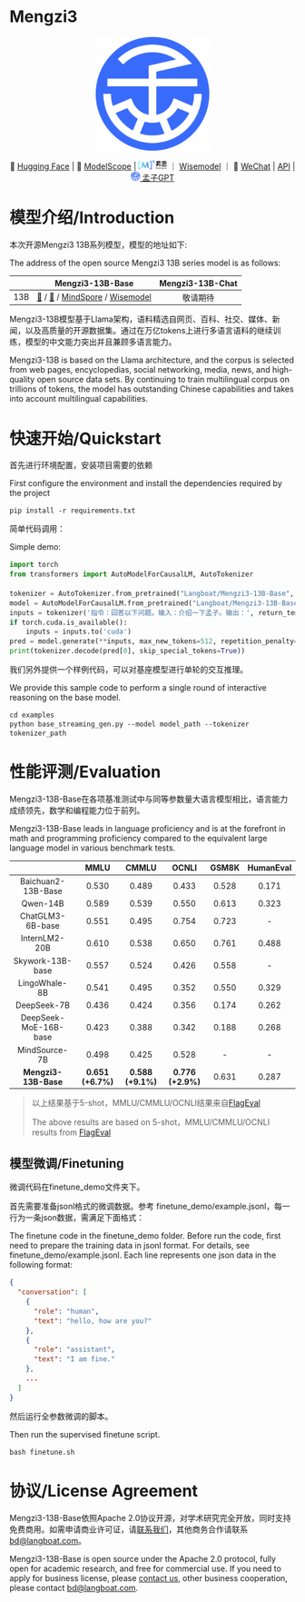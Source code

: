 <div align="left">
<h1>
Mengzi3
</h1>
</div>

<p align="center">
    <img src="./assets/mengzi_logo.png" width="200"/>
<p>

<p align="center">
        🤗 <a href="https://huggingface.co/Langboat">Hugging Face</a> | 🤖 <a href="https://modelscope.cn/organization/Langboat">ModelScope</a> | <a href="https://gitee.com/mindspore/mindformers/blob/r1.0/research/mengzi3/mengzi3.md"><img src="./assets/logo-zh-light.99fc9222.svg" width="50" style="white-space: nowrap;display: inline-block;overflow: hidden;max-width: 100%;"/></a> ｜  <a href="https://wisemodel.cn/organization/Langboat">Wisemodel</a> ｜ 💬 <a href="https://github.com/Langboat/Mengzi3/blob/main/assets/wechat.png">WeChat</a> | <a href="https://www.langboat.com/document/mengzi/mengzi-gpt/call">API</a> | <a href="https://www.langboat.com/portal/mengzi-gpt"><img src="./assets/mengzi_logo.png" width="16" style="white-space: nowrap;display: inline-block;overflow: hidden;max-width: 100%;"/> 孟子GPT</a>
</p>

# 模型介绍/Introduction

本次开源Mengzi3 13B系列模型，模型的地址如下:

The address of the open source Mengzi3 13B series model is as follows:

|    |                                                                                                                                   Mengzi3-13B-Base                                                                                                                                   | Mengzi3-13B-Chat |
| :-: | :-----------------------------------------------------------------------------------------------------------------------------------------------------------------------------------------------------------------------------------------------------------------------------------: | :--------------: |
| 13B | [🤗](https://huggingface.co/Langboat/Mengzi3-13B-Base) / [🤖](https://modelscope.cn/organization/Langboat/Mengzi3-13B-Base) / [MindSpore](https://gitee.com/mindspore/mindformers/blob/r1.0/research/mengzi3/mengzi3.md) / [Wisemodel](https://wisemodel.cn/models/Langboat/Mengzi3-13B-Base) |     敬请期待     |

Mengzi3-13B模型基于Llama架构，语料精选自网页、百科、社交、媒体、新闻，以及高质量的开源数据集。通过在万亿tokens上进行多语言语料的继续训练，模型的中文能力突出并且兼顾多语言能力。

Mengzi3-13B is based on the Llama architecture, and the corpus is selected from web pages, encyclopedias, social networking, media, news, and high-quality open source data sets. By continuing to train multilingual corpus on trillions of tokens, the model has outstanding Chinese capabilities and takes into account multilingual capabilities.

# 快速开始/Quickstart

首先进行环境配置，安装项目需要的依赖

First configure the environment and install the dependencies required by the project

```shell
pip install -r requirements.txt
```

简单代码调用：

Simple demo:

```python
import torch
from transformers import AutoModelForCausalLM, AutoTokenizer

tokenizer = AutoTokenizer.from_pretrained("Langboat/Mengzi3-13B-Base", use_fast=False, trust_remote_code=True)
model = AutoModelForCausalLM.from_pretrained("Langboat/Mengzi3-13B-Base", device_map="auto", trust_remote_code=True)
inputs = tokenizer('指令：回答以下问题。输入：介绍一下孟子。输出：', return_tensors='pt')
if torch.cuda.is_available():
    inputs = inputs.to('cuda')
pred = model.generate(**inputs, max_new_tokens=512, repetition_penalty=1.01, eos_token_id=tokenizer.eos_token_id)
print(tokenizer.decode(pred[0], skip_special_tokens=True))
```

我们另外提供一个样例代码，可以对基座模型进行单轮的交互推理。

We provide this sample code to perform a single round of interactive reasoning on the base model.

```shell
cd examples
python base_streaming_gen.py --model model_path --tokenizer tokenizer_path
```

# 性能评测/Evaluation

Mengzi3-13B-Base在各项基准测试中与同等参数量大语言模型相比，语言能力成绩领先，数学和编程能力位于前列。

Mengzi3-13B-Base leads in language proficiency and is at the forefront in math and programming proficiency compared to the equivalent large language model in various benchmark tests.

|                            |          MMLU          |          CMMLU          |          OCNLI          | GSM8K | HumanEval |
| :------------------------: | :---------------------: | :---------------------: | :---------------------: | :---: | :-------: |
|     Baichuan2-13B-Base     |          0.530          |          0.489          |          0.433          | 0.528 |   0.171   |
|          Qwen-14B          |          0.589          |          0.539          |          0.550          | 0.613 |   0.323   |
|      ChatGLM3-6B-base      |          0.551          |          0.495          |          0.754          | 0.723 |     -     |
|       InternLM2-20B       |          0.610          |          0.538          |          0.650          | 0.761 |   0.488   |
|      Skywork-13B-base      |          0.557          |          0.524          |          0.426          | 0.558 |     -     |
|       LingoWhale-8B       |          0.541          |          0.495          |          0.352          | 0.550 |   0.329   |
|        DeepSeek-7B        |          0.436          |          0.424          |          0.356          | 0.174 |   0.262   |
|   DeepSeek-MoE-16B-base   |          0.423          |          0.388          |          0.342          | 0.188 |   0.268   |
|       MindSource-7B       |          0.498          |          0.425          |          0.528          |   -   |     -     |
| **Mengzi3-13B-Base** | **0.651 (+6.7%)** | **0.588 (+9.1%)** | **0.776 (+2.9%)** | 0.631 |   0.287   |

> 以上结果基于5-shot，MMLU/CMMLU/OCNLI结果来自[FlagEval](https://flageval.baai.ac.cn/)
>
> The above results are based on 5-shot，MMLU/CMMLU/OCNLI results from [FlagEval](https://flageval.baai.ac.cn/)

## 模型微调/Finetuning

微调代码在finetune_demo文件夹下。

首先需要准备jsonl格式的微调数据。参考 finetune_demo/example.jsonl，每一行为一条json数据，需满足下面格式：

The finetune code in the finetune_demo folder.
Before run the code, first need to prepare the training data in jsonl format. For details, see finetune_demo/example.jsonl. Each line represents one json data in the following format:

```json
{
  "conversation": [
    {
      "role": "human",
      "text": "hello, how are you?"
    },
    {
      "role": "assistant",
      "text": "I am fine."
    },
    ...
  ]
}
```

然后运行全参数微调的脚本。

Then run the supervised finetune script.

```shell
bash finetune.sh
```

# 协议/License Agreement

Mengzi3-13B-Base依照Apache 2.0协议开源，对学术研究完全开放，同时支持免费商用。如需申请商业许可证，请[联系我们](https://www.langboat.com/form?p=3)，其他商务合作请联系[bd@langboat.com](mailto:bd@langboat.com)。

Mengzi3-13B-Base is open source under the Apache 2.0 protocol, fully open for academic research, and free for commercial use. If you need to apply for business license, please [contact us](https://www.langboat.com/en/form?p=3), other business cooperation, please contact [bd@langboat.com](mailto:bd@langboat.com).
